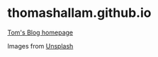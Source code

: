 # thomashallam.github.io

<a href="http://thomashallam.github.io">Tom's Blog homepage</a>

Images from <a href="https://unsplash.com/">Unsplash</a>